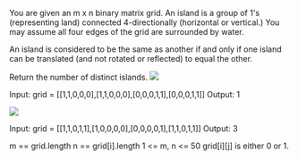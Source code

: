 You are given an m x n binary matrix grid. An island is a group of 1's (representing land) connected 4-directionally (horizontal or vertical.)
You may assume all four edges of the grid are surrounded by water.

An island is considered to be the same as another if and only if one island can be translated (and not rotated or reflected) to equal the other.

Return the number of distinct islands.
![](https://assets.leetcode.com/uploads/2021/05/01/distinctisland1-1-grid.jpg)

Input: grid = 
[[1,1,0,0,0],[1,1,0,0,0],[0,0,0,1,1],[0,0,0,1,1]]
Output: 1

![](https://assets.leetcode.com/uploads/2021/05/01/distinctisland1-2-grid.jpg)

Input: grid = [[1,1,0,1,1],[1,0,0,0,0],[0,0,0,0,1],[1,1,0,1,1]]
Output: 3


m == grid.length
n == grid[i].length
1 <= m, n <= 50
grid[i][j] is either 0 or 1.
